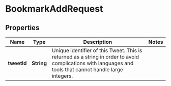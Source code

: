 

# BookmarkAddRequest


## Properties

| Name | Type | Description | Notes |
|------------ | ------------- | ------------- | -------------|
|**tweetId** | **String** | Unique identifier of this Tweet. This is returned as a string in order to avoid complications with languages and tools that cannot handle large integers. |  |



